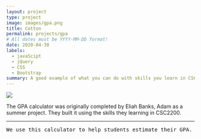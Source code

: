 ```yaml
---
layout: project
type: project
image: images/gpa.png
title: Cotton
permalink: projects/gpa
# All dates must be YYYY-MM-DD format!
date: 2020-04-30
labels:
  - javaScipt 
  - jQuery
  - CSS
  - Bootstrap
summary: A good example of what you can do with skills you learn in CSC2200. 
---
```


<img class="ui image" src="{{ site.baseurl }}/images/gpa.PNG">

The GPA calculator was originally completed by Eliah Banks, Adam as a summer project. They built it using the skills they learning in CSC2200.  
<hr>

<pre>
We use this calculator to help students estimate their GPA. 
